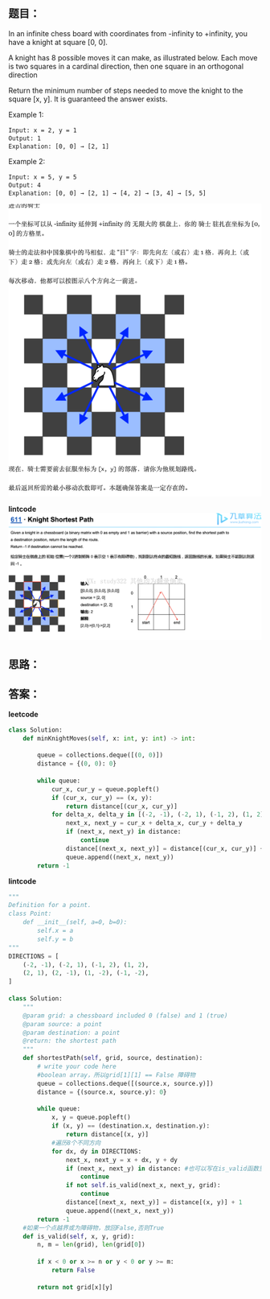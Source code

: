 ## 题目：
In an infinite chess board with coordinates from -infinity to +infinity, you have a knight at square [0, 0].

A knight has 8 possible moves it can make, as illustrated below. Each move is two squares in a cardinal direction, then one square in an orthogonal direction

Return the minimum number of steps needed to move the knight to the square [x, y]. It is guaranteed the answer exists.

Example 1:
```
Input: x = 2, y = 1
Output: 1
Explanation: [0, 0] → [2, 1]
```
Example 2:
```
Input: x = 5, y = 5
Output: 4
Explanation: [0, 0] → [2, 1] → [4, 2] → [3, 4] → [5, 5]
```
![p](https://github.com/SSRRBB/Leetcode/blob/main/Images/83.png)

**lintcode**
![s](https://github.com/SSRRBB/Leetcode/blob/main/Images/82.png)

## 思路：

## 答案：
**leetcode**
```python
class Solution:
    def minKnightMoves(self, x: int, y: int) -> int:
 
        queue = collections.deque([(0, 0)])
        distance = {(0, 0): 0}
        
        while queue:
            cur_x, cur_y = queue.popleft()
            if (cur_x, cur_y) == (x, y):
                return distance[(cur_x, cur_y)]
            for delta_x, delta_y in [(-2, -1), (-2, 1), (-1, 2), (1, 2), (2, 1), (2, -1), (1, -2), (-1, -2)]:
                next_x, next_y = cur_x + delta_x, cur_y + delta_y
                if (next_x, next_y) in distance:
                    continue
                distance[(next_x, next_y)] = distance[(cur_x, cur_y)] + 1
                queue.append((next_x, next_y))
        return -1
```

**lintcode**
```python
"""
Definition for a point.
class Point:
    def __init__(self, a=0, b=0):
        self.x = a
        self.y = b
"""
DIRECTIONS = [
    (-2, -1), (-2, 1), (-1, 2), (1, 2),
    (2, 1), (2, -1), (1, -2), (-1, -2),
]

class Solution:
    """
    @param grid: a chessboard included 0 (false) and 1 (true)
    @param source: a point
    @param destination: a point
    @return: the shortest path 
    """
    def shortestPath(self, grid, source, destination):
        # write your code here
        #boolean array，所以grid[1][1] == False 障碍物
        queue = collections.deque([(source.x, source.y)])
        distance = {(source.x, source.y): 0}

        while queue:
            x, y = queue.popleft()
            if (x, y) == (destination.x, destination.y):
                return distance[(x, y)]
            #遍历8个不同方向
            for dx, dy in DIRECTIONS:
                next_x, next_y = x + dx, y + dy
                if (next_x, next_y) in distance: #也可以写在is_valid函数里面
                    continue
                if not self.is_valid(next_x, next_y, grid):
                    continue
                distance[(next_x, next_y)] = distance[(x, y)] + 1
                queue.append((next_x, next_y))
        return -1
    #如果一个点越界或为障碍物，放回False,否则True   
    def is_valid(self, x, y, grid):
        n, m = len(grid), len(grid[0])

        if x < 0 or x >= n or y < 0 or y >= m:
            return False
            
        return not grid[x][y]

```

